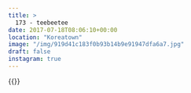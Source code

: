 ```yaml
---
title: >
  173 - teebeetee
date: 2017-07-18T08:06:10+00:00
location: "Koreatown"
image: "/img/919d41c183f0b93b14b9e91947dfa6a7.jpg"
draft: false
instagram: true
---
```


{{<photo src="/img/919d41c183f0b93b14b9e91947dfa6a7.jpg">}}
